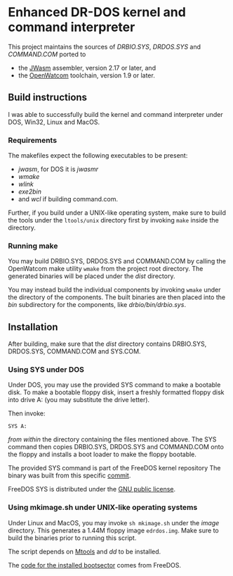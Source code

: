 # Enhanced DR-DOS kernel and command interpreter

This project maintains the sources of _DRBIO.SYS_, _DRDOS.SYS_ and
_COMMAND.COM_ ported to

 - the [JWasm](https://github.com/Baron-von-Riedesel/JWasm) assembler,
   version 2.17 or later, and
 - the [OpenWatcom](https://github.com/open-watcom/open-watcom-v2) toolchain,
   version 1.9 or later.

## Build instructions
I was able to successfully build the kernel and command interpreter under
DOS, Win32, Linux and MacOS.

### Requirements
The makefiles expect the following executables to be present:
 - _jwasm_, for DOS it is _jwasmr_
 - _wmake_
 - _wlink_
 - _exe2bin_
 - and _wcl_ if building command.com.

Further, if you build under a UNIX-like operating system, make sure to build
the tools under the `ltools/unix` directory first by invoking `make` inside
the directory.

### Running make
You may build DRBIO.SYS, DRDOS.SYS and COMMAND.COM by calling the OpenWatcom
make utility `wmake` from the project root directory. The generated binaries
will be placed under the _dist_ directory.

You may instead build the individual components by invoking `wmake` under the
directory of the components. The built binaries are then placed into the _bin_
subdirectory for the components, like _drbio/bin/drbio.sys_.


## Installation

After building, make sure that the _dist_ directory contains DRBIO.SYS,
DRDOS.SYS, COMMAND.COM and SYS.COM.

### Using SYS under DOS
Under DOS, you may use the provided SYS command to make a bootable disk.
To make a bootable floppy disk, insert a freshly formatted
floppy disk into drive A: (you may substitute the drive letter).

Then invoke:

    SYS A:

*from within* the directory containing the files mentioned above. The
SYS command then copies DRBIO.SYS, DRDOS.SYS and COMMAND.COM onto the
floppy and installs a boot loader to make the floppy bootable.

The provided SYS command is part of the FreeDOS kernel repository
The binary was built from this specific
[commit](https://github.com/FDOS/kernel/commit/c0127001908405d30d90f1755ad10c1b59ea8c90).

FreeDOS SYS is distributed under the
[GNU public license](https://github.com/FDOS/kernel/blob/master/COPYING).


### Using mkimage.sh under UNIX-like operating systems
Under Linux and MacOS, you may invoke `sh mkimage.sh` under the _image_
directory. This generates a 1.44M floppy image `edrdos.img`. Make sure
to build the binaries prior to running this script.

The script depends on [Mtools](https://www.gnu.org/software/mtools/) and _dd_
to be installed.

The [code for the installed bootsector](https://github.com/FDOS/kernel/blob/c0127001908405d30d90f1755ad10c1b59ea8c90/boot/boot.asm)
comes from FreeDOS.
